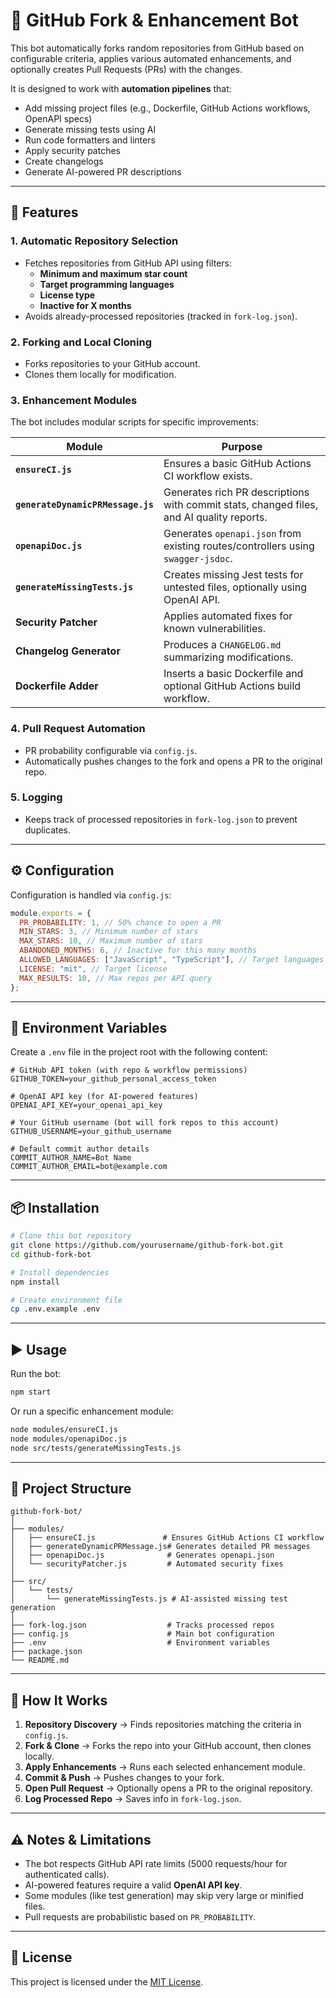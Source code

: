 # 🐙 GitHub Fork & Enhancement Bot 

This bot automatically forks random repositories from GitHub based on configurable criteria, applies various automated enhancements, and optionally creates Pull Requests (PRs) with the changes.

It is designed to work with **automation pipelines** that:
- Add missing project files (e.g., Dockerfile, GitHub Actions workflows, OpenAPI specs)
- Generate missing tests using AI
- Run code formatters and linters
- Apply security patches
- Create changelogs
- Generate AI-powered PR descriptions

---

## 🚀 Features

### 1. **Automatic Repository Selection**
- Fetches repositories from GitHub API using filters:
  - **Minimum and maximum star count**
  - **Target programming languages**
  - **License type**
  - **Inactive for X months**
- Avoids already-processed repositories (tracked in `fork-log.json`).

### 2. **Forking and Local Cloning**
- Forks repositories to your GitHub account.
- Clones them locally for modification.

### 3. **Enhancement Modules**
The bot includes modular scripts for specific improvements:

| Module | Purpose |
| ------ | ------- |
| **`ensureCI.js`** | Ensures a basic GitHub Actions CI workflow exists. |
| **`generateDynamicPRMessage.js`** | Generates rich PR descriptions with commit stats, changed files, and AI quality reports. |
| **`openapiDoc.js`** | Generates `openapi.json` from existing routes/controllers using `swagger-jsdoc`. |
| **`generateMissingTests.js`** | Creates missing Jest tests for untested files, optionally using OpenAI API. |
| **Security Patcher** | Applies automated fixes for known vulnerabilities. |
| **Changelog Generator** | Produces a `CHANGELOG.md` summarizing modifications. |
| **Dockerfile Adder** | Inserts a basic Dockerfile and optional GitHub Actions build workflow. |

### 4. **Pull Request Automation**
- PR probability configurable via `config.js`.
- Automatically pushes changes to the fork and opens a PR to the original repo.

### 5. **Logging**
- Keeps track of processed repositories in `fork-log.json` to prevent duplicates.

---

## ⚙️ Configuration

Configuration is handled via `config.js`:

```js
module.exports = {
  PR_PROBABILITY: 1, // 50% chance to open a PR
  MIN_STARS: 3, // Minimum number of stars
  MAX_STARS: 10, // Maximum number of stars
  ABANDONED_MONTHS: 6, // Inactive for this many months
  ALLOWED_LANGUAGES: ["JavaScript", "TypeScript"], // Target languages
  LICENSE: "mit", // Target license
  MAX_RESULTS: 10, // Max repos per API query
};
```

---

## 🔑 Environment Variables

Create a `.env` file in the project root with the following content:

```env
# GitHub API token (with repo & workflow permissions)
GITHUB_TOKEN=your_github_personal_access_token

# OpenAI API key (for AI-powered features)
OPENAI_API_KEY=your_openai_api_key

# Your GitHub username (bot will fork repos to this account)
GITHUB_USERNAME=your_github_username

# Default commit author details
COMMIT_AUTHOR_NAME=Bot Name
COMMIT_AUTHOR_EMAIL=bot@example.com
```

---

## 📦 Installation

```bash
# Clone this bot repository
git clone https://github.com/yourusername/github-fork-bot.git
cd github-fork-bot

# Install dependencies
npm install

# Create environment file
cp .env.example .env
```

---

## ▶️ Usage

Run the bot:

```bash
npm start
```

Or run a specific enhancement module:

```bash
node modules/ensureCI.js
node modules/openapiDoc.js
node src/tests/generateMissingTests.js
```

---

## 📂 Project Structure

```
github-fork-bot/
│
├── modules/
│   ├── ensureCI.js               # Ensures GitHub Actions CI workflow
│   ├── generateDynamicPRMessage.js# Generates detailed PR messages
│   ├── openapiDoc.js              # Generates openapi.json
│   └── securityPatcher.js         # Automated security fixes
│
├── src/
│   └── tests/
│       └── generateMissingTests.js # AI-assisted missing test generation
│
├── fork-log.json                  # Tracks processed repos
├── config.js                      # Main bot configuration
├── .env                           # Environment variables
├── package.json
└── README.md
```

---

## 🧠 How It Works

1. **Repository Discovery** → Finds repositories matching the criteria in `config.js`.
2. **Fork & Clone** → Forks the repo into your GitHub account, then clones locally.
3. **Apply Enhancements** → Runs each selected enhancement module.
4. **Commit & Push** → Pushes changes to your fork.
5. **Open Pull Request** → Optionally opens a PR to the original repository.
6. **Log Processed Repo** → Saves info in `fork-log.json`.

---

## ⚠️ Notes & Limitations
- The bot respects GitHub API rate limits (5000 requests/hour for authenticated calls).
- AI-powered features require a valid **OpenAI API key**.
- Some modules (like test generation) may skip very large or minified files.
- Pull requests are probabilistic based on `PR_PROBABILITY`.

---

## 📜 License

This project is licensed under the [MIT License](LICENSE).
